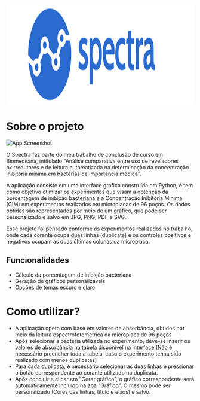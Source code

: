 <picture>
<p align="center">
  <img src="readme_images\logo_spectra.png" width="1068" height= "266" title="hover text">
</p>
</picture>
  
# Sobre o projeto

![App Screenshot](https://via.placeholder.com/468x300?text=App+Screenshot+Here)

O Spectra faz parte do meu trabalho de conclusão de curso em Biomedicina, intitulado 
"Análise comparativa entre uso de reveladores oxirredutores e de leitura automatizada na determinação da concentração inibitória mínima em bactérias de importância médica".

A aplicação consiste em uma interface gráfica construída em Python, e tem como objetivo otimizar os experimentos que visam a obtenção da porcentagem de inibição bacteriana e a Concentração Inibitória Mínima (CIM) em experimentos realizados em microplacas de 96 poços. Os dados obtidos são representados por meio de um gráfico, que pode ser personalizado e salvo em JPG, PNG, PDF e SVG.

Esse projeto foi pensado conforme os experimentos realizados no trabalho, onde cada corante ocupa duas linhas (duplicata) e os controles positivos e negativos ocupam as duas últimas colunas da microplaca. 

## Funcionalidades

- Cálculo da porcentagem de inibição bacteriana
- Geração de gráficos personalizáveis
- Opções de temas escuro e claro


# Como utilizar?

- A aplicação opera com base em valores de absorbância, obtidos por meio da leitura espectrofotométrica da microplaca de 96 poços
- Após selecionar a bactéria utilizada no experimento, deve-se inserir os valores de absorbância na tabela disponível na interface (Não é necessário preencher toda a tabela, caso o experimento tenha sido realizado com menos duplicatas)
- Para cada duplicata, é necessário selecionar as duas linhas e pressionar o botão correspondente ao corante utilizado na duplicata. 
- Após concluir e clicar em "Gerar gráfico", o gráfico correspondente será automaticamente incluído na aba "Gráfico". O mesmo pode ser personalizado (Cores das linhas, título e eixos) e salvo.
